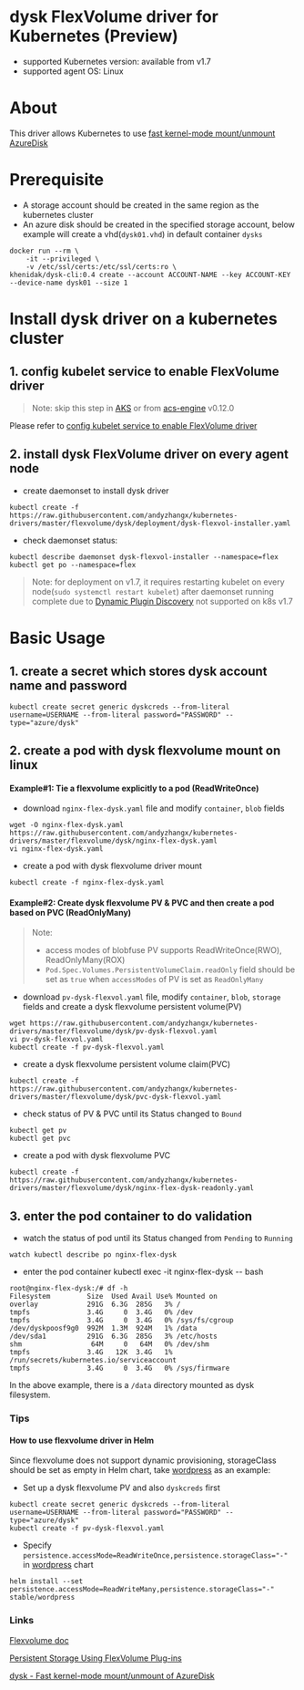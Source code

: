 # dysk FlexVolume driver for Kubernetes (Preview)
 - supported Kubernetes version: available from v1.7
 - supported agent OS: Linux 

# About
This driver allows Kubernetes to use [fast kernel-mode mount/unmount AzureDisk](https://github.com/khenidak/dysk)

# Prerequisite
 - A storage account should be created in the same region as the kubernetes cluster
 - An azure disk should be created in the specified storage account, below example will create a vhd(`dysk01.vhd`) in default container `dysks`
```
docker run --rm \
	-it --privileged \
	-v /etc/ssl/certs:/etc/ssl/certs:ro \
khenidak/dysk-cli:0.4 create --account ACCOUNT-NAME --key ACCOUNT-KEY --device-name dysk01 --size 1
```

# Install dysk driver on a kubernetes cluster
## 1. config kubelet service to enable FlexVolume driver
> Note: skip this step in [AKS](https://azure.microsoft.com/en-us/services/container-service/) or from [acs-engine](https://github.com/Azure/acs-engine) v0.12.0

Please refer to [config kubelet service to enable FlexVolume driver](https://github.com/andyzhangx/kubernetes-drivers/blob/master/flexvolume/README.md#config-kubelet-service-to-enable-flexvolume-driver)
 
## 2. install dysk FlexVolume driver on every agent node
 - create daemonset to install dysk driver
```
kubectl create -f https://raw.githubusercontent.com/andyzhangx/kubernetes-drivers/master/flexvolume/dysk/deployment/dysk-flexvol-installer.yaml
```

 - check daemonset status:
```
kubectl describe daemonset dysk-flexvol-installer --namespace=flex
kubectl get po --namespace=flex
```
> Note: for deployment on v1.7, it requires restarting kubelet on every node(`sudo systemctl restart kubelet`) after daemonset running complete due to [Dynamic Plugin Discovery](https://github.com/kubernetes/community/blob/master/contributors/devel/flexvolume.md#dynamic-plugin-discovery) not supported on k8s v1.7

# Basic Usage
## 1. create a secret which stores dysk account name and password
```
kubectl create secret generic dyskcreds --from-literal username=USERNAME --from-literal password="PASSWORD" --type="azure/dysk"
```

## 2. create a pod with dysk flexvolume mount on linux
#### Example#1: Tie a flexvolume explicitly to a pod (ReadWriteOnce)
- download `nginx-flex-dysk.yaml` file and modify `container`, `blob` fields
```
wget -O nginx-flex-dysk.yaml https://raw.githubusercontent.com/andyzhangx/kubernetes-drivers/master/flexvolume/dysk/nginx-flex-dysk.yaml
vi nginx-flex-dysk.yaml
```
 - create a pod with dysk flexvolume driver mount
```
kubectl create -f nginx-flex-dysk.yaml
```

#### Example#2: Create dysk flexvolume PV & PVC and then create a pod based on PVC (ReadOnlyMany)
> Note:
>  - access modes of blobfuse PV supports ReadWriteOnce(RWO), ReadOnlyMany(ROX)
>  - `Pod.Spec.Volumes.PersistentVolumeClaim.readOnly` field should be set as `true` when `accessModes` of PV is set as `ReadOnlyMany`
 - download `pv-dysk-flexvol.yaml` file, modify `container`, `blob`, `storage` fields and create a dysk flexvolume persistent volume(PV)
```
wget https://raw.githubusercontent.com/andyzhangx/kubernetes-drivers/master/flexvolume/dysk/pv-dysk-flexvol.yaml
vi pv-dysk-flexvol.yaml
kubectl create -f pv-dysk-flexvol.yaml
```

 - create a dysk flexvolume persistent volume claim(PVC)
```
kubectl create -f https://raw.githubusercontent.com/andyzhangx/kubernetes-drivers/master/flexvolume/dysk/pvc-dysk-flexvol.yaml
```

 - check status of PV & PVC until its Status changed to `Bound`
```
kubectl get pv
kubectl get pvc
```
 
 - create a pod with dysk flexvolume PVC
```
kubectl create -f https://raw.githubusercontent.com/andyzhangx/kubernetes-drivers/master/flexvolume/dysk/nginx-flex-dysk-readonly.yaml
```

## 3. enter the pod container to do validation
 - watch the status of pod until its Status changed from `Pending` to `Running`
```
watch kubectl describe po nginx-flex-dysk
```
 - enter the pod container
kubectl exec -it nginx-flex-dysk -- bash

```
root@nginx-flex-dysk:/# df -h
Filesystem         Size  Used Avail Use% Mounted on
overlay            291G  6.3G  285G   3% /
tmpfs              3.4G     0  3.4G   0% /dev
tmpfs              3.4G     0  3.4G   0% /sys/fs/cgroup
/dev/dyskpoosf9g0  992M  1.3M  924M   1% /data
/dev/sda1          291G  6.3G  285G   3% /etc/hosts
shm                 64M     0   64M   0% /dev/shm
tmpfs              3.4G   12K  3.4G   1% /run/secrets/kubernetes.io/serviceaccount
tmpfs              3.4G     0  3.4G   0% /sys/firmware
```
In the above example, there is a `/data` directory mounted as dysk filesystem.

### Tips
#### How to use flexvolume driver in Helm
Since flexvolume does not support dynamic provisioning, storageClass should be set as empty in Helm chart, take [wordpress](https://github.com/kubernetes/charts/tree/master/stable/wordpress) as an example:
 - Set up a dysk flexvolume PV and also `dyskcreds` first
```
kubectl create secret generic dyskcreds --from-literal username=USERNAME --from-literal password="PASSWORD" --type="azure/dysk"
kubectl create -f pv-dysk-flexvol.yaml
```
 - Specify `persistence.accessMode=ReadWriteOnce,persistence.storageClass="-"` in [wordpress](https://github.com/kubernetes/charts/tree/master/stable/wordpress) chart
```
helm install --set persistence.accessMode=ReadWriteMany,persistence.storageClass="-" stable/wordpress
```

### Links
[Flexvolume doc](https://github.com/kubernetes/community/blob/master/contributors/devel/flexvolume.md)

[Persistent Storage Using FlexVolume Plug-ins](https://docs.openshift.org/latest/install_config/persistent_storage/persistent_storage_flex_volume.html)

[dysk - Fast kernel-mode mount/unmount of AzureDisk](https://github.com/khenidak/dysk)
